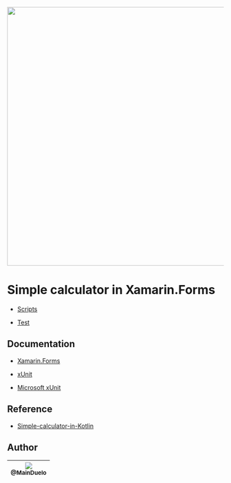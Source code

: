 <p align="center">
    <img src="https://github.com/MainDuelo/Simple-calculator-in-Xamarin.Forms/blob/master/calculator%20in%20Xamarin%20Forms.gif?raw=true" width="600">
  </a>
</p>


# Simple calculator in Xamarin.Forms

- [Scripts](https://github.com/MainDuelo/Simple-calculator-in-Xamarin.Forms/tree/master/Calculator/Calculator)

- [Test](https://github.com/MainDuelo/Simple-calculator-in-Xamarin.Forms/tree/master/TestCalculator/Test)

## Documentation
- [Xamarin.Forms](https://docs.microsoft.com/en-us/xamarin/xamarin-forms/)

- [xUnit](https://xunit.github.io/)

- [Microsoft xUnit](https://docs.microsoft.com/en-us/dotnet/core/testing/unit-testing-with-dotnet-test)

## Reference
- [Simple-calculator-in-Kotlin](https://github.com/MainDuelo/Simple-calculator-in-Kotlin)

## Author

| [<img src="https://avatars.githubusercontent.com/MainDuelo?v=3&s=115"><br><sub>@MainDuelo</sub>](https://github.com/MainDuelo) |
| :---: |



